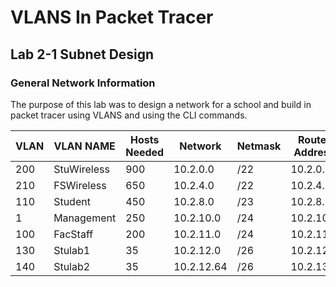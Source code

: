 # VLANS In Packet Tracer

## Lab 2-1 Subnet Design

### General Network Information

The purpose of this lab was to design a network for a school and build in packet tracer using VLANS and using the CLI commands.

| VLAN | VLAN NAME   | Hosts Needed | Network    | Netmask | Router Address |
| ---- | ----------- | ------------ | ---------- | ------- | -------------- |
| 200  | StuWireless | 900          | 10.2.0.0   | /22     | 10.2.0.1       |
| 210  | FSWireless  | 650          | 10.2.4.0   | /22     | 10.2.4.1       |
| 110  | Student     | 450          | 10.2.8.0   | /23     | 10.2.8.1       |
| 1    | Management  | 250          | 10.2.10.0  | /24     | 10.2.10.1      |
| 100  | FacStaff    | 200          | 10.2.11.0  | /24     | 10.2.11.1      |
| 130  | Stulab1     | 35           | 10.2.12.0  | /26     | 10.2.12.1      |
| 140  | Stulab2     | 35           | 10.2.12.64 | /26     | 10.2.13.1      |